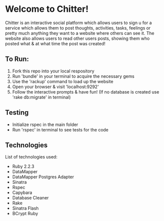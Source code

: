 Welcome to Chitter!
===================

Chitter is an interactive social platform which allows users to sign u
for a service which allows them to post thoughts, activities, tasks, feelings or
pretty much anything they want to a website where others can see it. The website
also allows users to read other users posts, showing them who posted what & at
what time the post was created!

To Run:
-------

1. Fork this repo into your local respository
2. Run 'bundle' in your terminal to acquire the necessary gems
3. Use the 'rackup' command to load up the website
4. Open your browser & visit 'localhost:9292'
5. Follow the interactive prompts & have fun!
(If no database is created use 'rake db:migrate' in terminal)

Testing
----
* Initialize rspec in the main folder
* Run 'rspec' in terminal to see tests for the code

Technologies
-----------
List of technologies used:

* Ruby 2.2.3
* DataMapper
* DataMapper Postgres Adapter
* Sinatra
* Rspec
* Capybara
* Database Cleaner
* Rake
* Sinatra Flash
* BCrypt Ruby
